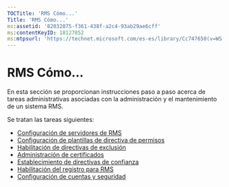 ```yaml
---
TOCTitle: 'RMS Cómo...'
Title: 'RMS Cómo...'
ms:assetid: '82032075-f361-438f-a2c4-93ab29ae6cff'
ms:contentKeyID: 18127852
ms:mtpsurl: 'https://technet.microsoft.com/es-es/library/Cc747650(v=WS.10)'
---
```


RMS Cómo...
===========

En esta sección se proporcionan instrucciones paso a paso acerca de tareas administrativas asociadas con la administración y el mantenimiento de un sistema RMS.

Se tratan las tareas siguientes:

-   [Configuración de servidores de RMS](https://technet.microsoft.com/02cbddf4-fc54-4fe5-a8d5-da15baeab7df)
-   [Configuración de plantillas de directiva de permisos](https://technet.microsoft.com/31887a83-60c3-41b3-b636-69ff2dda3c88)
-   [Habilitación de directivas de exclusión](https://technet.microsoft.com/bbb1ce50-bc11-41cf-b75b-a6756141908f)
-   [Administración de certificados](https://technet.microsoft.com/577328cf-505d-41c4-9eef-08ed6d8c9624)
-   [Establecimiento de directivas de confianza](https://technet.microsoft.com/6c2be3c2-1837-4de4-a72e-3ba3eec3321d)
-   [Habilitación del registro para RMS](https://technet.microsoft.com/8de77548-f125-40b8-9fb9-40d0d9ec65e2)
-   [Configuración de cuentas y seguridad](https://technet.microsoft.com/739a8ae2-a8dd-4137-973a-fea023ddd67a)
